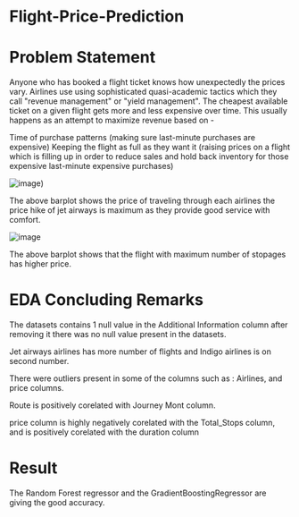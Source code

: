 # Flight-Price-Prediction

# Problem Statement

Anyone who has booked a flight ticket knows how unexpectedly the prices vary. Airlines use using sophisticated quasi-academic tactics which they call "revenue management" or 
"yield management". The cheapest available ticket on a given flight gets more and less expensive over time. This usually happens as an attempt to maximize revenue based on -

Time of purchase patterns (making sure last-minute purchases are expensive)
Keeping the flight as full as they want it (raising prices on a flight which is filling up in order to reduce sales and hold back inventory for those expensive last-minute 
expensive purchases)


![image](https://user-images.githubusercontent.com/67465039/115984533-29998780-a5c5-11eb-97ef-aa0388f7e326.png))


The above barplot shows the price of traveling through each airlines the price hike of jet airways is maximum as they provide good service with comfort.


![image](https://user-images.githubusercontent.com/67465039/115984630-ccea9c80-a5c5-11eb-9107-b1d7f5118bb8.png)


The above barplot shows that the flight with maximum number of stopages has higher price.

# EDA Concluding Remarks

The datasets contains 1 null value in the Additional Information column after removing it there was no null value present in the datasets.

Jet airways airlines has more number of flights and  Indigo airlines is on second number.

There were outliers present in some of the columns  such as : Airlines, and price columns.

Route is positively corelated with Journey Mont column.

price column is highly negatively corelated with the Total_Stops column, and is positively corelated with the duration column


# Result

The Random Forest regressor and the GradientBoostingRegressor are giving the good accuracy.



